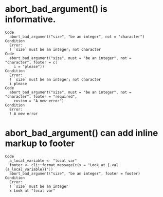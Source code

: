 # abort_bad_argument() is informative.

    Code
      abort_bad_argument("size", "be an integer", not = "character")
    Condition
      Error:
      ! `size` must be an integer; not character
    Code
      abort_bad_argument("size", must = "be an integer", not = "character", footer = c(
        i = "please"))
    Condition
      Error:
      ! `size` must be an integer; not character
      i please
    Code
      abort_bad_argument("size", must = "be an integer", not = "character", footer = "required",
        custom = "A new error")
    Condition
      Error:
      ! A new error

# abort_bad_argument() can add inline markup to footer

    Code
      a_local_variable <- "local var"
      footer <- cli::format_message(c(x = "Look at {.val {a_local_variable}}"))
      abort_bad_argument("size", "be an integer", footer = footer)
    Condition
      Error:
      ! `size` must be an integer
      x Look at "local var"

